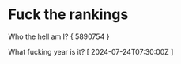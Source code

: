 # Fuck the rankings

Who the hell am I?
{ 5890754 }

What fucking year is it?
[ 2024-07-24T07:30:00Z ]
